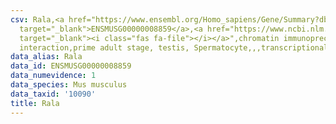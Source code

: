 ```yaml
---
csv: Rala,<a href="https://www.ensembl.org/Homo_sapiens/Gene/Summary?db=core;g=ENSMUSG00000008859"
  target="_blank">ENSMUSG00000008859</a>,<a href="https://www.ncbi.nlm.nih.gov/pubmed/25450459"
  target="_blank"><i class="fas fa-file"></i></a>",chromatin immunoprecipitation assay,direct
  interaction,prime adult stage, testis, Spermatocyte,,,transcriptional regulation,
data_alias: Rala
data_id: ENSMUSG00000008859
data_numevidence: 1
data_species: Mus musculus
data_taxid: '10090'
title: Rala
---
```

